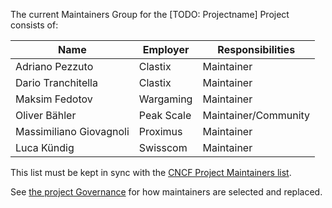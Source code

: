The current Maintainers Group for the [TODO: Projectname] Project consists of:

| Name                      | Employer    | Responsibilities           |
| ------------------------- | ----------- | -------------------------- |
|  Adriano Pezzuto          | Clastix     |  Maintainer                |
|  Dario Tranchitella       | Clastix     |  Maintainer                |
|  Maksim Fedotov           | Wargaming   |  Maintainer                |
|  Oliver Bähler            | Peak Scale  |  Maintainer/Community      |
|  Massimiliano Giovagnoli  | Proximus    |  Maintainer                |
|  Luca Kündig              | Swisscom    |  Maintainer                |

This list must be kept in sync with the [CNCF Project Maintainers list](https://github.com/cncf/foundation/blob/master/project-maintainers.csv).

See [the project Governance](GOVERNANCE.md) for how maintainers are selected and replaced.